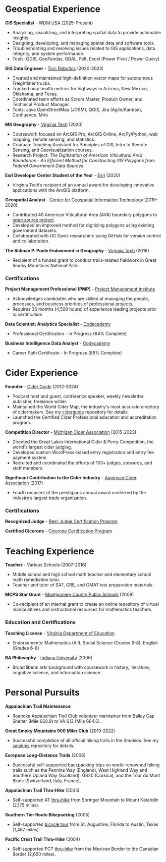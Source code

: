 # Geospatial Experience

**GIS Specialist** - [WDM USA](https://www.wdm-int.com/) (2025-Present)
- Analyzing, visualizing, and interpreting spatial data to provide actionable insights.
- Designing, developing, and managing spatial data and software tools.
- Troubleshooting and resolving issues related to GIS applications, data integrity, and system performance.
- Tools: QGIS, GeoPandas, GDAL, Felt, Excel (Power Pivot / Power Query)

**GIS Data Engineer** - [Torc Robotics](https://torc.ai/) (2020-2023)
- Created and maintained high-definition vector maps for autonomous Freightliner trucks.
- Tracked map health metrics for highways in Arizona, New Mexico, Oklahoma, and Texas.
- Coordinated team efforts as Scrum Master, Product Owner, and Technical Product Manager.
- Tools: Java OpenStreetMap (JOSM), QGIS, Jira (Agile/Kanban), Confluence, Miro

**MS Geography** - [Virginia Tech](https://geography.vt.edu/) (2020)
- Coursework focused on ArcGIS Pro, ArcGIS Online, ArcPy/Python, web mapping, remote sensing, and statistics.
- Graduate Teaching Assistant for Principles of GIS, Intro to Remote Sensing, and Geovisualization courses.
- Research Project: _The Digitization of American Viticultural Area Boundaries - An Efficient Method for Constructing GIS Polygons from Federal Government Data Sources_.

**Esri Developer Center Student of the Year** - [Esri](https://storymaps.arcgis.com/stories/62d7f7cc84e34d43960c2f0cc82ea2db#ref-n-6CSIVs) (2020)
- Virginia Tech’s recipient of an annual award for developing innovative applications with the ArcGIS platform.

**Geospatial Analyst** - [Center for Geospatial Information Technology](https://www.cgit.vt.edu/) (2019-2020)
- Contributed 40 American Viticultural Area (AVA) boundary polygons to [open source project](https://github.com/UCDavisLibrary/ava).
- Developed an improved method for digitizing polygons using existing government datasets.
- Collaborated with UC Davis researchers using GitHub for version control and collaboration.

**The Sidman P. Poole Endowment in Geography** - [Virginia Tech](https://geography.vt.edu/academics/research-funding.html) (2019)
- Recipient of a funded grant to conduct trails-related fieldwork in Great Smoky Mountains National Park.

### Certifications

**Project Management Professional (PMP)** - [Project Management Institute](https://www.pmi.org/certifications/project-management-pmp)
- Acknowledges candidates who are skilled at managing the people, processes, and business priorities of professional projects.
- Requires 36 months (4,500 hours) of experience leading projects prior to certification.

**Data Scientist: Analytics Specialist** - [Codecademy](https://www.codecademy.com/learn/paths/data-analyst)
- Professional Certification - In Progress (64% Complete)

**Business Intelligence Data Analyst** - [Codecademy](https://www.codecademy.com/learn/paths/bi-data-analyst)
- Career Path Certificate - In Progress (88% Complete)

# Cider Experience

**Founder** - [Cider Guide](https://web.archive.org/web/20250503044112/https://ciderguide.com/about/) (2012-2024)
- Podcast host and guest, conference speaker, weekly newsletter publisher, freelance writer.
- Maintained the World Cider Map, the industry's most accurate directory of cidermakers. See my [ciderguide](https://completingthemap.com/ciderguide/) repository for details.
- Launched the Certified Cider Professional education and accreditation program.

**Competition Director** - [Michigan Cider Association](https://michiganciders.com/) (2015-2023)
- Directed the Great Lakes International Cider & Perry Competition, the world's largest cider judging.
- Developed custom WordPress-based entry registration and entry fee payment system.
- Recruited and coordinated the efforts of 100+ judges, stewards, and staff members.

**Significant Contribution to the Cider Industry** - [American Cider Association](https://ciderassociation.org/) (2017)
- Fourth recipient of the prestigious annual award conferred by the industry’s largest trade organization.

### Certifications

**Recognized Judge** - [Beer Judge Certification Program](https://www.bjcp.org/)

**Certified Cicerone** - [Cicerone Certification Program](https://www.cicerone.org/)

# Teaching Experience

**Teacher** - Various Schools (2007-2016)
- Middle school and high school math teacher and elementary school math remediation tutor.
- Teacher and tutor of SAT, GRE, and GMAT test preparation materials.

**MCPS Star Grant** - [Montgomery County Public Schools](https://www.mcps.org/) (2009)
- Co-recipient of an internal grant to create an online repository of virtual manipulatives and instructional resources for mathematics teachers.

### Education and Certifications

**Teaching License** - [Virginia Department of Education](https://vadoe.mylicense.com/verification/)
- Endorsements: Mathematics (All), Social Science (Grades 6-8), English (Grades 6-8)

**BA Philosophy** - [Indiana University](https://bloomington.iu.edu/) (2006)
- Broad liberal arts background with coursework in history, literature, cognitive science, and information science.

# Personal Pursuits
**Appalachian Trail Maintenance**
- Roanoke Appalachian Trail Club volunteer maintainer from Bailey Gap Shelter (Mile 660.9) to VA 613 (Mile 664.6).

**Great Smoky Mountains 900 Miler Club** (2019-2022)
- Successful completion of all official hiking trails in the Smokies. See my [smokies](https://completingthemap.com/smokies/) repository for details.

**European Long-Distance Trails** (2006)
- Successful self-supported backpacking trips on world-renowned hiking trails such as the Pennine Way (England), West Highland Way and Southern Upland Way (Scotland), GR20 (Corsica), and the Tour du Mont Blanc (Switzerland, Italy, France).

**Appalachian Trail Thru-Hike** (2005)
- Self-supported AT [thru-hike](https://www.trailjournals.com/journal/3073) from Springer Mountain to Mount Katahdin (2,175 miles).

**Southern Tier Route Bikepacking** (2005)
- Self-supported [bicycle tour](https://www.crazyguyonabike.com/doc/825) from St. Augustine, Florida to Austin, Texas (1,467 miles).

**Pacific Crest Trail Thru-Hike** (2004)
- Self-supported PCT [thru-hike](https://www.trailjournals.com/journal/2634) from the Mexican Border to the Canadian Border (2,650 miles).
